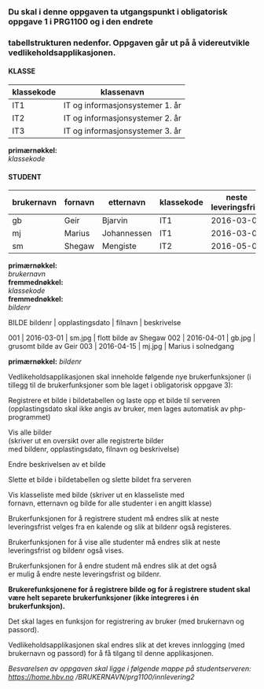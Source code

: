 ### Du skal i denne oppgaven ta utgangspunkt i obligatorisk oppgave 1 i PRG1100 og i den endrete
### tabellstrukturen nedenfor. Oppgaven går ut på å videreutvikle vedlikeholdsapplikasjonen.

#### KLASSE
| klassekode | klassenavn |
| --- | --- |
IT1 | IT og informasjonsystemer 1. år
IT2 | IT og informasjonsystemer 2. år
IT3 | IT og informasjonsystemer 3. år

**primærnøkkel:**  
*klassekode*  

#### STUDENT
brukernavn | fornavn | etternavn | klassekode | neste leveringsfrist | bildenr
--- | --- | --- | --- | --- | --- 
gb | Geir | Bjarvin | IT1 | 2016-03-01 | 002
mj | Marius | Johannessen | IT1 | 2016-03-01 | 003
sm | Shegaw | Mengiste | IT2 | 2016-05-01 | 001

**primærnøkkel:**  
*brukernavn*  
**fremmednøkkel:**  
*klassekode*  
**fremmednøkkel:**  
*bildenr*  

BILDE
bildenr | opplastingsdato | filnavn | beskrivelse

001 | 2016-03-01 | sm.jpg | flott bilde av Shegaw
002 | 2016-04-01 | gb.jpg | grusomt bilde av Geir
003 | 2016-04-15 | mj.jpg | Marius i solnedgang

**primærnøkkel:**
*bildenr*

Vedlikeholdsapplikasjonen skal inneholde følgende nye brukerfunksjoner (i tillegg til de
brukerfunksjoner som ble laget i obligatorisk oppgave 3):  

Registrere et bilde i bildetabellen og laste opp et bilde til serveren (opplastingsdato skal ikke
angis av bruker, men lages automatisk av php-programmet)  

Vis alle bilder  
(skriver ut en oversikt over alle registrerte bilder  
med bildenr, opplastingsdato, filnavn og beskrivelse)

Endre beskrivelsen av et bilde

Slette et bilde i bildetabellen og slette bildet fra serveren

Vis klasseliste med bilde (skriver ut en klasseliste med  
fornavn, etternavn og bilde for alle studenter i en angitt klasse)

Brukerfunksjonen for å registrere student må endres slik at neste leveringsfrist velges fra en kalende
og slik at bildenr også registeres.  

Brukerfunksjonen for å vise alle studenter må endres slik at neste
leveringsfrist og bildenr også vises.  

Brukerfunksjonen for å endre student må endres slik at det også  
er mulig å endre neste leveringsfrist og bildenr.  

**Brukerefunksjonene for å registrere bilde og for å
registrere student skal være helt separete brukerfunksjoner (ikke integreres i én brukerfunksjon).**

Det skal lages en funksjon for registrering av bruker (med brukernavn og passord).  

Vedlikeholdsapplikasjonen skal endres slik at det kreves innlogging (med brukernavn og passord) for
å få tilgang til denne applikasjonen.  


*Besvarelsen av oppgaven skal ligge i følgende mappe på studentserveren: https://home.hbv.no
/BRUKERNAVN/prg1100/innlevering2*

